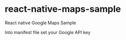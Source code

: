 # react-native-maps-sample
React native Google Maps Sample



Into manifest file set your Google API key
  
  <meta-data
        android:name="com.google.android.geo.API_KEY"
        android:value="API_KEY"/>